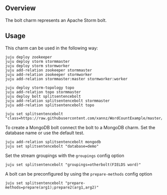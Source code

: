 Overview
--------

The bolt charm represents an Apache Storm bolt. 
 
Usage
-----

This charm can be used in the following way:

```
juju deploy zookeeper
juju deploy storm stormmaster
juju deploy storm stormworker
juju add-relation zookeeper stormmaster
juju add-relation zookeeper stormworker
juju add-relation stormmaster:master stormworker:worker

juju deploy storm-topology topo
juju add-relation topo stormmaster
juju deploy bolt splitsentencebolt
juju add-relation splitsentencebolt stormmaster
juju add-relation splitsentencebolt topo

juju set splitsentencebolt "class=https://raw.githubusercontent.com/xannz/WordCountExample/master/src/main/java/com/sborny/wordcountexample/SplitSentence.java"
```

To create a MongoDB bolt connect the bolt to a MongoDB charm. Set the database name or use the default test.
```
juju add-relation splitsentencebolt mongodb
juju set splitsentencebolt "database=demo"
```

Set the stream groupings with the `groupings` config option
```
juju set splitsentencebolt "groupings=otherbolt(FIELDS word)"
```

A bolt can be preconfigured by using the `prepare-methods` config option
```
juju set splitsentencebolt "prepare-methods=prepare(arg1);prepare2(arg1,arg2)"
```



